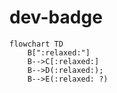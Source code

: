 # dev-badge

```mermaid
flowchart TD
    B[":relaxed:"]
    B-->C[:relaxed:]
    B-->D(:relaxed:);
    B-->E(:relaxed: ?)
```